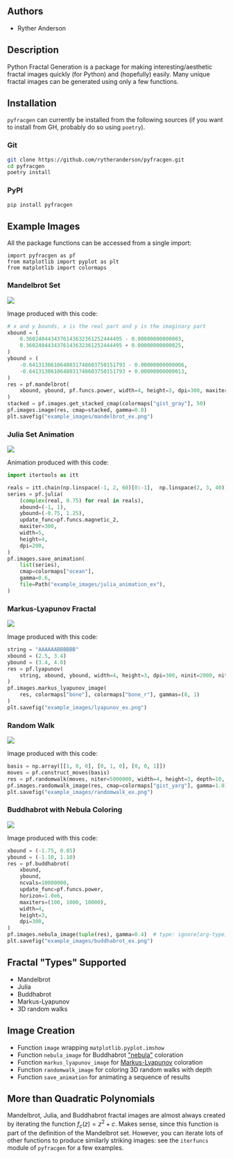 ## Authors

- Ryther Anderson

## Description
Python Fractal Generation is a package for making interesting/aesthetic fractal
images quickly (for Python) and (hopefully) easily. Many unique fractal images
can be generated using only a few functions.
## Installation

`pyfracgen` can currently be installed from the following sources (if you want
to install from GH, probably do so using `poetry`).

### Git
```bash
git clone https://github.com/rytheranderson/pyfracgen.git
cd pyfracgen
poetry install
```

### PyPI
```bash
pip install pyfracgen
```

## Example Images

All the package functions can be accessed from a single import:
```
import pyfracgen as pf
from matplotlib import pyplot as plt
from matplotlib import colormaps
```

### Mandelbrot Set
![](https://github.com/rytheranderson/pyfracgen/raw/main/example_images/mandelbrot_ex.png?raw=true)

Image produced with this code:

```python
# x and y bounds, x is the real part and y is the imaginary part
xbound = (
    0.3602404434376143632361252444495 - 0.00000000000003,
    0.3602404434376143632361252444495 + 0.00000000000025,
)
ybound = (
    -0.6413130610648031748603750151793 - 0.00000000000006,
    -0.6413130610648031748603750151793 + 0.00000000000013,
)
res = pf.mandelbrot(
    xbound, ybound, pf.funcs.power, width=4, height=3, dpi=300, maxiter=5000
)
stacked = pf.images.get_stacked_cmap(colormaps["gist_gray"], 50)
pf.images.image(res, cmap=stacked, gamma=0.8)
plt.savefig("example_images/mandelbrot_ex.png")
```

### Julia Set Animation
![](https://github.com/rytheranderson/pyfracgen/raw/main/example_images/julia_animation_ex.gif?raw=true)

Animation produced with this code:

```python
import itertools as itt

reals = itt.chain(np.linspace(-1, 2, 60)[0:-1],  np.linspace(2, 3, 40))
series = pf.julia(
    (complex(real, 0.75) for real in reals),
    xbound=(-1, 1),
    ybound=(-0.75, 1.25),
    update_func=pf.funcs.magnetic_2,
    maxiter=300,
    width=5,
    height=4,
    dpi=200,
)
pf.images.save_animation(
    list(series),
    cmap=colormaps["ocean"],
    gamma=0.6,
    file=Path("example_images/julia_animation_ex"),
)
```

### Markus-Lyapunov Fractal
![](https://github.com/rytheranderson/pyfracgen/raw/main/example_images/lyapunov_ex.png?raw=true)

Image produced with this code:

```python
string = "AAAAAABBBBBB"
xbound = (2.5, 3.4)
ybound = (3.4, 4.0)
res = pf.lyapunov(
    string, xbound, ybound, width=4, height=3, dpi=300, ninit=2000, niter=2000
)
pf.images.markus_lyapunov_image(
    res, colormaps["bone"], colormaps["bone_r"], gammas=(8, 1)
)
plt.savefig("example_images/lyapunov_ex.png")
```

### Random Walk
![](https://github.com/rytheranderson/pyfracgen/raw/main/example_images/randomwalk_ex.png?raw=true)

Image produced with this code:

```python
basis = np.array([[1, 0, 0], [0, 1, 0], [0, 0, 1]])
moves = pf.construct_moves(basis)
res = pf.randomwalk(moves, niter=5000000, width=4, height=3, depth=10, dpi=300)
pf.images.randomwalk_image(res, cmap=colormaps["gist_yarg"], gamma=1.0)
plt.savefig("example_images/randomwalk_ex.png")
```

### Buddhabrot with Nebula Coloring
![](https://github.com/rytheranderson/pyfracgen/raw/main/example_images/buddhabrot_ex.png?raw=true)

Image produced with this code:

```python
xbound = (-1.75, 0.85)
ybound = (-1.10, 1.10)
res = pf.buddhabrot(
    xbound,
    ybound,
    ncvals=10000000,
    update_func=pf.funcs.power,
    horizon=1.0e6,
    maxiters=(100, 1000, 10000),
    width=4,
    height=3,
    dpi=300,
)
pf.images.nebula_image(tuple(res), gamma=0.4)  # type: ignore[arg-type]
plt.savefig("example_images/buddhabrot_ex.png")
```
## Fractal "Types" Supported
* Mandelbrot
* Julia
* Buddhabrot
* Markus-Lyapunov
* 3D random walks

## Image Creation
* Function `image` wrapping `matplotlib.pyplot.imshow`
* Function `nebula_image` for Buddhabrot ["nebula"](https://en.wikipedia.org/wiki/Buddhabrot#Nuances) coloration
* Function `markus_lyapunov_image` for [Markus-Lyapunov](https://doi.org/10.1016/0097-8493(89)90019-8) coloration
* Function `randomwalk_image` for coloring 3D random walks with depth
* Function `save_animation` for animating a sequence of results

## More than Quadratic Polynomials
Mandelbrot, Julia, and Buddhabrot fractal images are almost always created by
iterating the function $f_c(z) = z^2 + c$. Makes sense, since this function is
part of the definition of the Mandelbrot set. However, you can iterate lots of
other functions to produce similarly striking images: see the `iterfuncs` module
of `pyfracgen` for a few examples.
